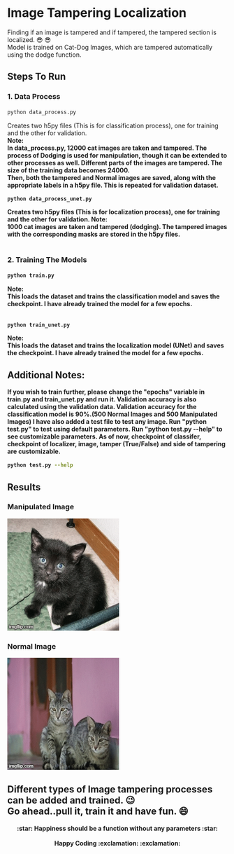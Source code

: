 # Image Tampering Localization

Finding if an image is tampered and if tampered, the tampered section is localized. :sunglasses: :sunglasses:<br>
Model is trained on Cat-Dog Images, which are tampered automatically using the dodge function. <br>

## Steps To Run

### 1. Data Process
```.bash
python data_process.py
```
Creates two h5py files (This is for classification process), one for training and the other for validation. <br>
<b>Note: <b><br>
In data_process.py, 12000 cat images are taken and tampered. The process of Dodging is used for manipulation, though it can be extended to other processes as well. Different parts of the images are tampered. The size of the training data becomes 24000. <br>
Then, both the tampered and Normal images are saved, along with the appropriate labels in a h5py file. This is repeated for validation dataset.

```.bash
python data_process_unet.py
```
Creates two h5py files (This is for localization process), one for training and the other for validation.
<b>Note:<b><br>
1000 cat images are taken and tampered (dodging). The tampered images with the corresponding masks are stored in the h5py files. <br> <br>

### 2. Training The Models
```.bash
python train.py
```
<b>Note:<b><br>
This loads the dataset and trains the classification model and saves the checkpoint. I have already trained the model for a few epochs. <br> <br>

```.bash
python train_unet.py
```
<b>Note:<b><br>
This loads the dataset and trains the localization model (UNet) and saves the checkpoint. I have already trained the model for a few epochs.

## Additional Notes:
   If you wish to train further, please change the "epochs" variable in train.py and train_unet.py and run it. Validation accuracy is also calculated using the validation data. Validation accuracy for the classification model is 90%.(500 Normal Images and 500 Manipulated Images)
   I have also added a test file to test any image. Run "python test.py" to test using default parameters. Run "python test.py --help" to see customizable parameters. As of now, checkpoint of classifer, checkpoint of localizer, image, tamper (True/False) and side of tampering are customizable.
```.bash
python test.py --help
```
## Results
### Manipulated Image
![](gif/gif-1.gif)
### Normal Image
![](gif/gif-2.gif)

Different types of Image tampering processes can be added and trained. :wink:<br>
Go ahead..pull it, train it and have fun. :smile:
-------------------------------------
<p align="center">
:star: Happiness should be a function without any parameters :star: <br> <br>
<b>Happy Coding</b> :exclamation: :exclamation:
</p>
